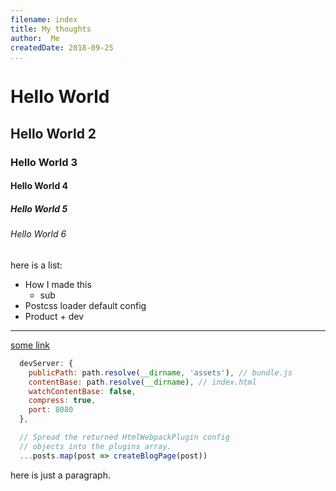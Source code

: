 ```yaml
---
filename: index
title: My thoughts
author:  Me
createdDate: 2018-09-25
...
```


# Hello World

## Hello World 2

### Hello World 3

#### Hello World 4

##### Hello World 5

###### Hello World 6

here is a list:

- How I made this
    - sub
- Postcss loader default config
- Product + dev

---

[some link](/blog/test.html)

```Javascript
  devServer: {
    publicPath: path.resolve(__dirname, 'assets'), // bundle.js
    contentBase: path.resolve(__dirname), // index.html
    watchContentBase: false,
    compress: true,
    port: 8080
  },

  // Spread the returned HtmlWebpackPlugin config
  // objects into the plugins array.
  ...posts.map(post => createBlogPage(post))
```
<script src="https://gist.github.com/a-game/4090af6a194aa9c08507997a96590551.js"></script>
here is just a paragraph.
